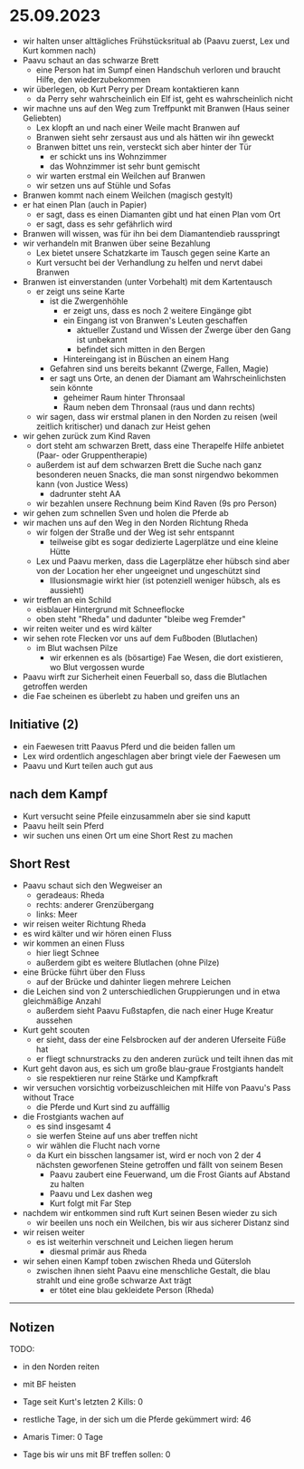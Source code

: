 # 25.09.2023
- wir halten unser alttägliches Frühstücksritual ab (Paavu zuerst, Lex und Kurt kommen nach)
- Paavu schaut an das schwarze Brett
	- eine Person hat im Sumpf einen Handschuh verloren und braucht Hilfe, den wiederzubekommen
- wir überlegen, ob Kurt Perry per Dream kontaktieren kann
	- da Perry sehr wahrscheinlich ein Elf ist, geht es wahrscheinlich nicht
- wir machne uns auf den Weg zum Treffpunkt mit Branwen (Haus seiner Geliebten)
	- Lex klopft an und nach einer Weile macht Branwen auf
	- Branwen sieht sehr zersaust aus und als hätten wir ihn geweckt
	- Branwen bittet uns rein, versteckt sich aber hinter der Tür
		- er schickt uns ins Wohnzimmer
		- das Wohnzimmer ist sehr bunt gemischt
	- wir warten erstmal ein Weilchen auf Branwen
	- wir setzen uns auf Stühle und Sofas
- Branwen kommt nach einem Weilchen (magisch gestylt)
- er hat einen Plan (auch in Papier)
	- er sagt, dass es einen Diamanten gibt und hat einen Plan vom Ort
	- er sagt, dass es sehr gefährlich wird
- Branwen will wissen, was für ihn bei dem Diamantendieb rausspringt
- wir verhandeln mit Branwen über seine Bezahlung
	- Lex bietet unsere Schatzkarte im Tausch gegen seine Karte an
	- Kurt versucht bei der Verhandlung zu helfen und nervt dabei Branwen
- Branwen ist einverstanden (unter Vorbehalt) mit dem Kartentausch
	- er zeigt uns seine Karte
		- ist die Zwergenhöhle
			- er zeigt uns, dass es noch 2 weitere Eingänge gibt
			- ein Eingang ist von Branwen's Leuten geschaffen
				- aktueller Zustand und Wissen der Zwerge über den Gang ist unbekannt
				- befindet sich mitten in den Bergen
			- Hintereingang ist in Büschen an einem Hang
		- Gefahren sind uns bereits bekannt (Zwerge, Fallen, Magie)
		- er sagt uns Orte, an denen der Diamant am Wahrscheinlichsten sein könnte
			- geheimer Raum hinter Thronsaal
			- Raum neben dem Thronsaal (raus und dann rechts)
	- wir sagen, dass wir erstmal planen in den Norden zu reisen (weil zeitlich kritischer) und danach zur Heist gehen
- wir gehen zurück zum Kind Raven
	- dort steht am schwarzen Brett, dass eine Therapelfe Hilfe anbietet (Paar- oder Gruppentherapie)
	- außerdem ist auf dem schwarzen Brett die Suche nach ganz besonderen neuen Snacks, die man sonst nirgendwo bekommen kann (von Justice Wess)
		- dadrunter steht AA
	- wir bezahlen unsere Rechnung beim Kind Raven (9s pro Person)
- wir gehen zum schnellen Sven und holen die Pferde ab
- wir machen uns auf den Weg in den Norden Richtung Rheda
	- wir folgen der Straße und der Weg ist sehr entspannt
		- teilweise gibt es sogar dedizierte Lagerplätze und eine kleine Hütte
	- Lex und Paavu merken, dass die Lagerplätze eher hübsch sind aber von der Location her eher ungeeignet und ungeschützt sind
		- Illusionsmagie wirkt hier (ist potenziell weniger hübsch, als es aussieht)
- wir treffen an ein Schild
	- eisblauer Hintergrund mit Schneeflocke
	- oben steht "Rheda" und dadunter "bleibe weg Fremder"
- wir reiten weiter und es wird kälter
- wir sehen rote Flecken vor uns auf dem Fußboden (Blutlachen)
	- im Blut wachsen Pilze
		- wir erkennen es als (bösartige) Fae Wesen, die dort existieren, wo Blut vergossen wurde
- Paavu wirft zur Sicherheit einen Feuerball so, dass die Blutlachen getroffen werden
- die Fae scheinen es überlebt zu haben und greifen uns an

## Initiative (2)
- ein Faewesen tritt Paavus Pferd und die beiden fallen um
- Lex wird ordentlich angeschlagen aber bringt viele der Faewesen um
- Paavu und Kurt teilen auch gut aus

## nach dem Kampf
- Kurt versucht seine Pfeile einzusammeln aber sie sind kaputt
- Paavu heilt sein Pferd
- wir suchen uns einen Ort um eine Short Rest zu machen

## Short Rest
- Paavu schaut sich den Wegweiser an
	- geradeaus: Rheda
	- rechts: anderer Grenzübergang
	- links: Meer
- wir reisen weiter Richtung Rheda
- es wird kälter und wir hören einen Fluss
- wir kommen an einen Fluss
	- hier liegt Schnee
	- außerdem gibt es weitere Blutlachen (ohne Pilze)
- eine Brücke führt über den Fluss
	- auf der Brücke und dahinter liegen mehrere Leichen
- die Leichen sind von 2 unterschiedlichen Gruppierungen und in etwa gleichmäßige Anzahl
	- außerdem sieht Paavu Fußstapfen, die nach einer Huge Kreatur aussehen
- Kurt geht scouten
	- er sieht, dass der eine Felsbrocken auf der anderen Uferseite Füße hat
	- er fliegt schnurstracks zu den anderen zurück und teilt ihnen das mit
- Kurt geht davon aus, es sich um große blau-graue Frostgiants handelt
	- sie respektieren nur reine Stärke und Kampfkraft
- wir versuchen vorsichtig vorbeizuschleichen mit Hilfe von Paavu's Pass without Trace
	- die Pferde und Kurt sind zu auffällig
- die Frostgiants wachen auf
	- es sind insgesamt 4
	- sie werfen Steine auf uns aber treffen nicht
	- wir wählen die Flucht nach vorne
	- da Kurt ein bisschen langsamer ist, wird er noch von 2 der 4 nächsten geworfenen Steine getroffen und fällt von seinem Besen
		- Paavu zaubert eine Feuerwand, um die Frost Giants auf Abstand zu halten
		- Paavu und Lex dashen weg
		- Kurt folgt mit Far Step
- nachdem wir entkommen sind ruft Kurt seinen Besen wieder zu sich
	- wir beeilen uns noch ein Weilchen, bis wir aus sicherer Distanz sind
- wir reisen weiter
	- es ist weiterhin verschneit und Leichen liegen herum
		- diesmal primär aus Rheda
- wir sehen einen Kampf toben zwischen Rheda und Gütersloh
	- zwischen ihnen sieht Paavu eine menschliche Gestalt, die blau strahlt und eine große schwarze Axt trägt
		- er tötet eine blau gekleidete Person (Rheda)

---
## Notizen
TODO:
- in den Norden reiten
- mit BF heisten

- Tage seit Kurt's letzten 2 Kills: 0
- restliche Tage, in der sich um die Pferde gekümmert wird: 46
- Amaris Timer: 0 Tage
- Tage bis wir uns mit BF treffen sollen: 0